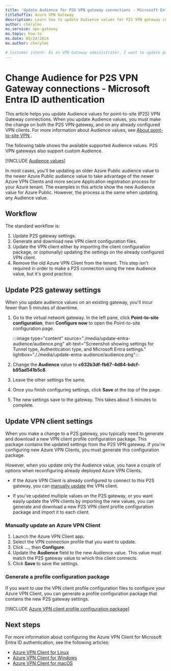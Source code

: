 ```yaml
---
title: 'Update Audience for P2S VPN gateway connections - Microsoft Entra ID authentication'
titleSuffix: Azure VPN Gateway
description: Learn how to update Audience values for P2S VPN gateway connections that use Microsoft Entra ID authentication.
author: cherylmc
ms.service: vpn-gateway
ms.topic: how-to
ms.date: 05/24/2024
ms.author: cherylmc

# Customer intent: As an VPN Gateway administrator, I want to update point-to-site Audience values for Microsoft Entra ID authentication.
---
```


# Change Audience for P2S VPN Gateway connections - Microsoft Entra ID authentication

This article helps you update Audience values for point-to-site (P2S) VPN Gateway connections. When you update Audience values, you must make the change on both the P2S VPN gateway, and on any already configured VPN clients. For more information about Audience values, see [About point-to-site VPN ](point-to-site-about.md#entra-id).

The following table shows the available supported Audience values. P2S VPN gateways also support custom Audience.

[!INCLUDE [Audience values](../../includes/vpn-gateway-entra-audience-values.md)]

In most cases, you'll be updating an older Azure Public audience value to the newer Azure Public audience value to take advantage of the newer Azure VPN Clients and more secure Application registration process for your Azure tenant. The examples in this article show the new Audience value for Azure Public. However, the process is the same when updating any Audience value.

## Workflow

The standard workflow is:

1. Update P2S gateway settings.
1. Generate and download new VPN client configuration files.
1. Update the VPN client either by importing the client configuration package, or (optionally) updating the settings on the already configured VPN client.
1. Remove the old Azure VPN Client from the tenant. This step isn't required in order to make a P2S connection using the new Audience value, but it's good practice.

## <a name="gateway"></a>Update P2S gateway settings

When you update audience values on an existing gateway, you'll incur fewer than 5 minutes of downtime.

1. Go to the virtual network gateway. In the left pane, click **Point-to-site configuration**, then **Configure now** to open the Point-to-site configuration page.

   :::image type="content" source="./media/update-entra-audience/audience.png" alt-text="Screenshot showing settings for Tunnel type, Authentication type, and Microsoft Entra settings." lightbox="././media/update-entra-audience/audience.png":::

1. Change the **Audience** value to **c632b3df-fb67-4d84-bdcf-b95ad541b5c8**.
1. Leave the other settings the same.
1. Once you finish configuring settings, click **Save** at the top of the page.
1. The new settings save to the gateway. This takes about 5 minutes to complete.

## <a name="client"></a>Update VPN client settings

When you make a change to a P2S gateway, you typically need to generate and download a new VPN client profile configuration package. This package contains the updated settings from the P2S VPN gateway. If you're configuring new Azure VPN Clients, you must generate this configuration package.

However, when you update only the Audience value, you have a couple of options when reconfiguring already deployed Azure VPN Clients.

* If the Azure VPN Client is already configured to connect to this P2S gateway, you can [manually update](#manual) the VPN client.

* If you've updated multiple values on the P2S gateway, or you want easily update the VPN clients by importing the new values, you can generate and download a new P2S VPN client profile configuration package and import it to each client.

### <a name="manual"></a>Manually update an Azure VPN Client

1. Launch the Azure VPN Client app.
1. Select the VPN connection profile that you want to update.
1. Click **...**, then **Configure**.
1. Update the **Audience** field to the new Audience value. This value must match the P2S gateway value to which this client connects.
1. Click **Save** to save the settings.

### <a name="generate"></a>Generate a profile configuration package

If you want to use the VPN client profile configuration files to configure your Azure VPN Client, you can generate a profile configuration package that contains the new P2S gateway settings.

[!INCLUDE [Azure VPN client profile configuration package](../../includes/vpn-gateway-point-to-site-client-package-download.md)]

## Next steps

For more information about configuring the Azure VPN Client for Microsoft Entra ID authentication, see the following articles:

* [Azure VPN Client for Linux](point-to-site-entra-vpn-client-linux.md)
* [Azure VPN Client for Windows](point-to-site-entra-vpn-client-windows.md)
* [Azure VPN Client for macOS](point-to-site-entra-vpn-client-mac.md)
